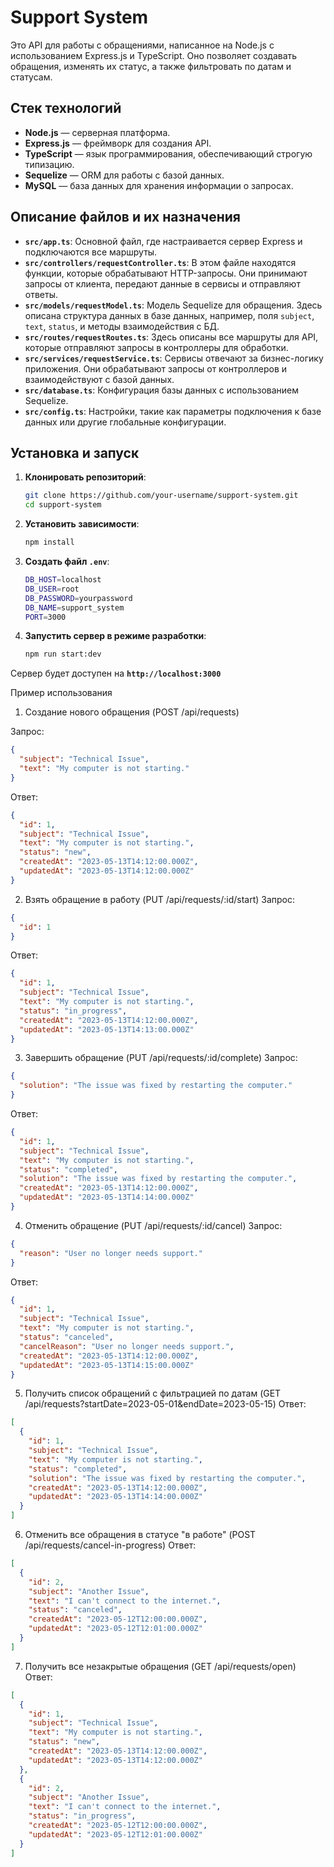 # Support System

Это API для работы с обращениями, написанное на Node.js с использованием Express.js и TypeScript. Оно позволяет создавать обращения, изменять их статус, а также фильтровать по датам и статусам.

## Стек технологий

- **Node.js** — серверная платформа.
- **Express.js** — фреймворк для создания API.
- **TypeScript** — язык программирования, обеспечивающий строгую типизацию.
- **Sequelize** — ORM для работы с базой данных.
- **MySQL** — база данных для хранения информации о запросах.

## **Описание файлов и их назначения**

- **`src/app.ts`**: Основной файл, где настраивается сервер Express и подключаются все маршруты.
- **`src/controllers/requestController.ts`**: В этом файле находятся функции, которые обрабатывают HTTP-запросы. Они принимают запросы от клиента, передают данные в сервисы и отправляют ответы.
- **`src/models/requestModel.ts`**: Модель Sequelize для обращения. Здесь описана структура данных в базе данных, например, поля `subject`, `text`, `status`, и методы взаимодействия с БД.
- **`src/routes/requestRoutes.ts`**: Здесь описаны все маршруты для API, которые отправляют запросы в контроллеры для обработки.
- **`src/services/requestService.ts`**: Сервисы отвечают за бизнес-логику приложения. Они обрабатывают запросы от контроллеров и взаимодействуют с базой данных.
- **`src/database.ts`**: Конфигурация базы данных с использованием Sequelize.
- **`src/config.ts`**: Настройки, такие как параметры подключения к базе данных или другие глобальные конфигурации.

## Установка и запуск

1. **Клонировать репозиторий**:
   ```bash
   git clone https://github.com/your-username/support-system.git
   cd support-system

2. **Установить зависимости**:
    ```bash
    npm install

3. **Создать файл `.env`**:
    ```bash
    DB_HOST=localhost
    DB_USER=root
    DB_PASSWORD=yourpassword
    DB_NAME=support_system
    PORT=3000

4. **Запустить сервер в режиме разработки**:
    ```bash
    npm run start:dev

Сервер будет доступен на **`http://localhost:3000`**

Пример использования
1. Создание нового обращения (POST /api/requests)

Запрос:
```json
{
  "subject": "Technical Issue",
  "text": "My computer is not starting."
}
```
Ответ:
```json
{
  "id": 1,
  "subject": "Technical Issue",
  "text": "My computer is not starting.",
  "status": "new",
  "createdAt": "2023-05-13T14:12:00.000Z",
  "updatedAt": "2023-05-13T14:12:00.000Z"
}
```

2. Взять обращение в работу (PUT /api/requests/:id/start)
Запрос:
```json
{
  "id": 1
}
```
Ответ:
```json
{
  "id": 1,
  "subject": "Technical Issue",
  "text": "My computer is not starting.",
  "status": "in_progress",
  "createdAt": "2023-05-13T14:12:00.000Z",
  "updatedAt": "2023-05-13T14:13:00.000Z"
}
```

3. Завершить обращение (PUT /api/requests/:id/complete)
Запрос:
```json
{
  "solution": "The issue was fixed by restarting the computer."
}
```
Ответ:
```json
{
  "id": 1,
  "subject": "Technical Issue",
  "text": "My computer is not starting.",
  "status": "completed",
  "solution": "The issue was fixed by restarting the computer.",
  "createdAt": "2023-05-13T14:12:00.000Z",
  "updatedAt": "2023-05-13T14:14:00.000Z"
}
```

4. Отменить обращение (PUT /api/requests/:id/cancel)
Запрос:
```json
{
  "reason": "User no longer needs support."
}
```
Ответ:
```json
{
  "id": 1,
  "subject": "Technical Issue",
  "text": "My computer is not starting.",
  "status": "canceled",
  "cancelReason": "User no longer needs support.",
  "createdAt": "2023-05-13T14:12:00.000Z",
  "updatedAt": "2023-05-13T14:15:00.000Z"
}
```

5. Получить список обращений с фильтрацией по датам (GET /api/requests?startDate=2023-05-01&endDate=2023-05-15)
Ответ:
```json
[
  {
    "id": 1,
    "subject": "Technical Issue",
    "text": "My computer is not starting.",
    "status": "completed",
    "solution": "The issue was fixed by restarting the computer.",
    "createdAt": "2023-05-13T14:12:00.000Z",
    "updatedAt": "2023-05-13T14:14:00.000Z"
  }
]
```

6. Отменить все обращения в статусе "в работе" (POST /api/requests/cancel-in-progress)
Ответ:
```json
[
  {
    "id": 2,
    "subject": "Another Issue",
    "text": "I can't connect to the internet.",
    "status": "canceled",
    "createdAt": "2023-05-12T12:00:00.000Z",
    "updatedAt": "2023-05-12T12:01:00.000Z"
  }
]
```

7. Получить все незакрытые обращения (GET /api/requests/open)
Ответ:
```json
[
  {
    "id": 1,
    "subject": "Technical Issue",
    "text": "My computer is not starting.",
    "status": "new",
    "createdAt": "2023-05-13T14:12:00.000Z",
    "updatedAt": "2023-05-13T14:12:00.000Z"
  },
  {
    "id": 2,
    "subject": "Another Issue",
    "text": "I can't connect to the internet.",
    "status": "in_progress",
    "createdAt": "2023-05-12T12:00:00.000Z",
    "updatedAt": "2023-05-12T12:01:00.000Z"
  }
]
```